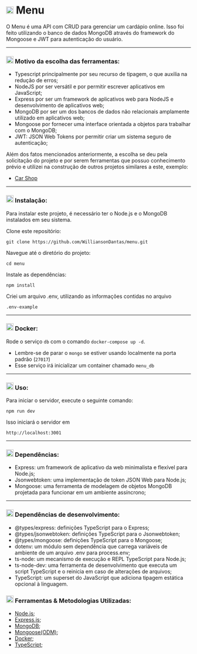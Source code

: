 # <img height="20" src="https://raw.githubusercontent.com/innng/innng/master/assets/soulgem-sayaka.gif"/> Menu

O Menu é uma API com CRUD para gerenciar um cardápio online. Isso foi feito utilizando o banco de dados MongoDB através do framework do Mongoose e JWT para autenticação do usuário.

-----

### <img height="20" src="https://raw.githubusercontent.com/innng/innng/master/assets/soulgem-sayaka.gif"/> Motivo da escolha das ferramentas:

- Typescript principalmente por seu recurso de tipagem, o que auxilia na redução de erros;
- NodeJS por ser versátil e por permitir escrever aplicativos em JavaScript;
- Express por ser um framework de aplicativos web para NodeJS e desenvolvimento de aplicativos web;
- MongoDB por ser um dos bancos de dados não relacionais amplamente utilizado em aplicativos web;
- Mongoose por fornecer uma interface orientada a objetos para trabalhar com o MongoDB;
- JWT: JSON Web Tokens por permitir criar um sistema seguro de autenticação;

Além dos fatos mencionados anteriormente, a escolha se deu pela solicitação do projeto e por serem ferramentas que possuo conhecimento prévio e utilizei na construção de outros projetos similares a este, exemplo:
- [Car Shop](https://github.com/WilliansonDantas/project-car-shop)

-----

### <img height="20" src="https://raw.githubusercontent.com/innng/innng/master/assets/soulgem-sayaka.gif"/> Instalação:

Para instalar este projeto, é necessário ter o Node.js e o MongoDB instalados em seu sistema.

Clone este repositório: 

``` git clone https://github.com/WilliansonDantas/menu.git ```

Navegue até o diretório do projeto: 

```cd menu```

Instale as dependências: 

```npm install```

Criei um arquivo .env, utilizando as informações contidas no arquivo

```.env-example```

-----

### <img height="20" src="https://raw.githubusercontent.com/innng/innng/master/assets/soulgem-sayaka.gif"/> Docker:

Rode o serviço `db` com o comando `docker-compose up -d`.

  - Lembre-se de parar o `mongo` se estiver usando localmente na porta padrão (`27017`)
  - Esse serviço irá inicializar um container chamado `menu_db`

-----

### <img height="20" src="https://raw.githubusercontent.com/innng/innng/master/assets/soulgem-sayaka.gif"/> Uso:

Para iniciar o servidor, execute o seguinte comando:

```npm run dev```

Isso iniciará o servidor em 

```http://localhost:3001```

-----

### <img height="20" src="https://raw.githubusercontent.com/innng/innng/master/assets/soulgem-sayaka.gif"/> Dependências:

 - Express: um framework de aplicativo da web minimalista e flexível para Node.js;
 - Jsonwebtoken: uma implementação de token JSON Web para Node.js;
 - Mongoose: uma ferramenta de modelagem de objetos MongoDB projetada para funcionar em um ambiente assíncrono;

-----

### <img height="20" src="https://raw.githubusercontent.com/innng/innng/master/assets/soulgem-sayaka.gif"/> Dependências de desenvolvimento:

 - @types/express: definições TypeScript para o Express;
 - @types/jsonwebtoken: definições TypeScript para o Jsonwebtoken;
 - @types/mongoose: definições TypeScript para o Mongoose;
 - dotenv: um módulo sem dependência que carrega variáveis de ambiente de um arquivo .env para process.env;
 - ts-node: um mecanismo de execução e REPL TypeScript para Node.js;
 - ts-node-dev: uma ferramenta de desenvolvimento que executa um script TypeScript e o reinicia em caso de alterações de arquivos;
 - TypeScript: um superset do JavaScript que adiciona tipagem estática opcional à linguagem.

### <img height="20" src="https://raw.githubusercontent.com/innng/innng/master/assets/soulgem-sayaka.gif"/> Ferramentas & Metodologias Utilizadas:

- [Node.js](https://nodejs.org/en/);
- [Express.js](https://expressjs.com/);
- [MongoDB](https://www.mongodb.com/home);
- [Mongoose(ODM)](https://mongoosejs.com/);
- [Docker](https://www.docker.com/);
- [TypeScript](https://www.typescriptlang.org/);
